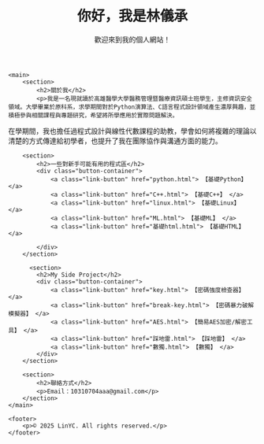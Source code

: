 
<html lang="zh-TW">
<head>
    <meta charset="UTF-8">
    <link rel="stylesheet" href="style.css">
</head>
<body>
    <header>
        <h1>你好，我是林儀承</h1>
        <p>歡迎來到我的個人網站！</p>
    </header>

    <main>
        <section>
            <h2>關於我</h2>
            <p>我是一名現就讀於高雄醫學大學醫務管理暨醫療資訊碩士班學生，主修資訊安全領域。大學畢業於原科系，求學期間對於Python演算法、C語言程式設計領域產生濃厚興趣，並積極參與相關課程與專題研究，希望將所學應用於實際問題解決。
在學期間，我也擔任過程式設計與線性代數課程的助教，學會如何將複雜的理論以清楚的方式傳達給初學者，也提升了我在團隊協作與溝通方面的能力。
</p>
        </section>

        <section>
            <h2>一些對新手可能有用的程式區</h2>
            <div class="button-container">
                <a class="link-button" href="python.html"> 【基礎Python】 </a>
                <a class="link-button" href="C++.html"> 【基礎C++】 </a>
                <a class="link-button" href="linux.html"> 【基礎Linux】 </a>
                <a class="link-button" href="ML.html"> 【基礎ML】 </a>
                <a class="link-button" href="基礎html.html"> 【基礎HTML】 </a>

            </div>
        </section>

          <section>
            <h2>My Side Project</h2>
            <div class="button-container">
                <a class="link-button" href="key.html"> 【密碼強度檢查器】 </a>
                <a class="link-button" href="break-key.html"> 【密碼暴力破解模擬器】 </a>
                <a class="link-button" href="AES.html"> 【簡易AES加密/解密工具】 </a>
                <a class="link-button" href="踩地雷.html"> 【踩地雷】 </a>
                <a class="link-button" href="數獨.html"> 【數獨】 </a>
            </div>
        </section>

        <section>
            <h2>聯絡方式</h2>
            <p>Email：10310704aaa@gmail.com</p>
        </section>
    </main>

    <footer>
        <p>© 2025 LinYC. All rights reserved.</p>
    </footer>
</body>
</html>

